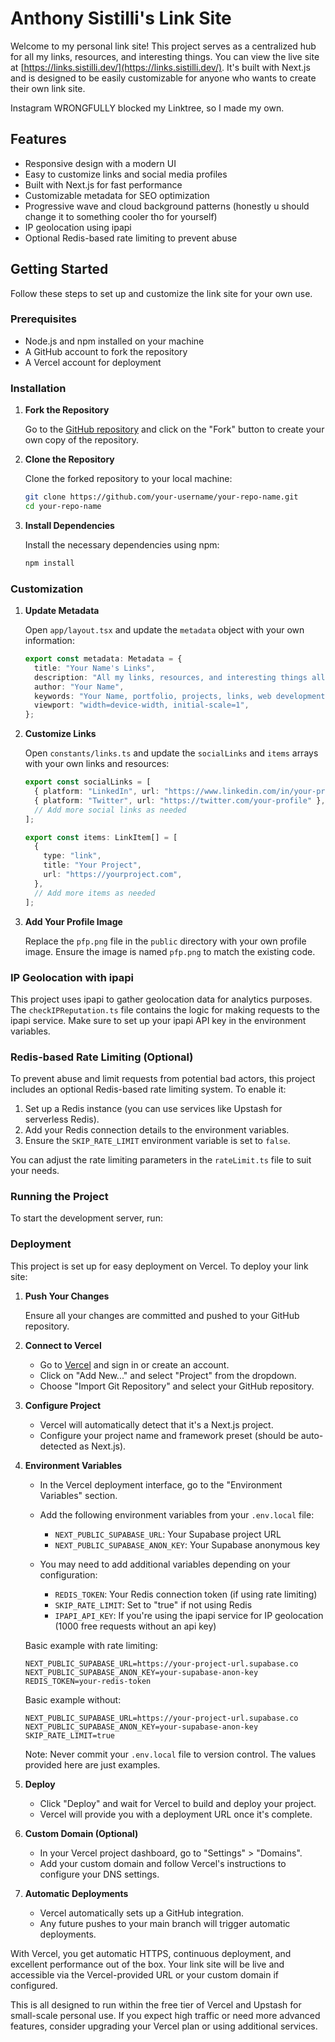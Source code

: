 # Anthony Sistilli's Link Site

Welcome to my personal link site! This project serves as a centralized hub for all my links, resources, and interesting things. You can view the live site at [https://links.sistilli.dev/](https://links.sistilli.dev/). It's built with Next.js and is designed to be easily customizable for anyone who wants to create their own link site.

Instagram WRONGFULLY blocked my Linktree, so I made my own.

## Features

- Responsive design with a modern UI
- Easy to customize links and social media profiles
- Built with Next.js for fast performance
- Customizable metadata for SEO optimization
- Progressive wave and cloud background patterns (honestly u should change it to something cooler tho for yourself)
- IP geolocation using ipapi
- Optional Redis-based rate limiting to prevent abuse

## Getting Started

Follow these steps to set up and customize the link site for your own use.

### Prerequisites

- Node.js and npm installed on your machine
- A GitHub account to fork the repository
- A Vercel account for deployment

### Installation

1. **Fork the Repository**

   Go to the [GitHub repository](https://github.com/AtotheY/your-repo-name) and click on the "Fork" button to create your own copy of the repository.

2. **Clone the Repository**

   Clone the forked repository to your local machine:

   ```bash
   git clone https://github.com/your-username/your-repo-name.git
   cd your-repo-name
   ```

3. **Install Dependencies**

   Install the necessary dependencies using npm:

   ```bash
   npm install
   ```

### Customization

1. **Update Metadata**

   Open `app/layout.tsx` and update the `metadata` object with your own information:

   ```typescript
   export const metadata: Metadata = {
     title: "Your Name's Links",
     description: "All my links, resources, and interesting things all in one place.",
     author: "Your Name",
     keywords: "Your Name, portfolio, projects, links, web development",
     viewport: "width=device-width, initial-scale=1",
   };
   ```

2. **Customize Links**

   Open `constants/links.ts` and update the `socialLinks` and `items` arrays with your own links and resources:

   ```typescript
   export const socialLinks = [
     { platform: "LinkedIn", url: "https://www.linkedin.com/in/your-profile/" },
     { platform: "Twitter", url: "https://twitter.com/your-profile" },
     // Add more social links as needed
   ];

   export const items: LinkItem[] = [
     {
       type: "link",
       title: "Your Project",
       url: "https://yourproject.com",
     },
     // Add more items as needed
   ];
   ```

3. **Add Your Profile Image**

   Replace the `pfp.png` file in the `public` directory with your own profile image. Ensure the image is named `pfp.png` to match the existing code.

### IP Geolocation with ipapi

This project uses ipapi to gather geolocation data for analytics purposes. The `checkIPReputation.ts` file contains the logic for making requests to the ipapi service. Make sure to set up your ipapi API key in the environment variables.

### Redis-based Rate Limiting (Optional)

To prevent abuse and limit requests from potential bad actors, this project includes an optional Redis-based rate limiting system. To enable it:

1. Set up a Redis instance (you can use services like Upstash for serverless Redis).
2. Add your Redis connection details to the environment variables.
3. Ensure the `SKIP_RATE_LIMIT` environment variable is set to `false`.

You can adjust the rate limiting parameters in the `rateLimit.ts` file to suit your needs.

### Running the Project

To start the development server, run:


### Deployment

This project is set up for easy deployment on Vercel. To deploy your link site:

1. **Push Your Changes**
   
   Ensure all your changes are committed and pushed to your GitHub repository.

2. **Connect to Vercel**
   
   - Go to [Vercel](https://vercel.com/) and sign in or create an account.
   - Click on "Add New..." and select "Project" from the dropdown.
   - Choose "Import Git Repository" and select your GitHub repository.

3. **Configure Project**
   
   - Vercel will automatically detect that it's a Next.js project.
   - Configure your project name and framework preset (should be auto-detected as Next.js).

4. **Environment Variables**
   
   - In the Vercel deployment interface, go to the "Environment Variables" section.
   - Add the following environment variables from your `.env.local` file:
     - `NEXT_PUBLIC_SUPABASE_URL`: Your Supabase project URL
     - `NEXT_PUBLIC_SUPABASE_ANON_KEY`: Your Supabase anonymous key

   - You may need to add additional variables depending on your configuration:
     - `REDIS_TOKEN`: Your Redis connection token (if using rate limiting)
     - `SKIP_RATE_LIMIT`: Set to "true" if not using Redis
     - `IPAPI_API_KEY`: If you're using the ipapi service for IP geolocation (1000 free requests without an api key)

   Basic example with rate limiting:
   ```
   NEXT_PUBLIC_SUPABASE_URL=https://your-project-url.supabase.co
   NEXT_PUBLIC_SUPABASE_ANON_KEY=your-supabase-anon-key
   REDIS_TOKEN=your-redis-token
   ```

   Basic example without:
   ```
   NEXT_PUBLIC_SUPABASE_URL=https://your-project-url.supabase.co
   NEXT_PUBLIC_SUPABASE_ANON_KEY=your-supabase-anon-key
   SKIP_RATE_LIMIT=true
   ```

   Note: Never commit your `.env.local` file to version control. The values provided here are just examples.

5. **Deploy**
   
   - Click "Deploy" and wait for Vercel to build and deploy your project.
   - Vercel will provide you with a deployment URL once it's complete.

6. **Custom Domain (Optional)**
   
   - In your Vercel project dashboard, go to "Settings" > "Domains".
   - Add your custom domain and follow Vercel's instructions to configure your DNS settings.

7. **Automatic Deployments**
   
   - Vercel automatically sets up a GitHub integration.
   - Any future pushes to your main branch will trigger automatic deployments.

With Vercel, you get automatic HTTPS, continuous deployment, and excellent performance out of the box. Your link site will be live and accessible via the Vercel-provided URL or your custom domain if configured.

This is all designed to run within the free tier of Vercel and Upstash for small-scale personal use. If you expect high traffic or need more advanced features, consider upgrading your Vercel plan or using additional services.
